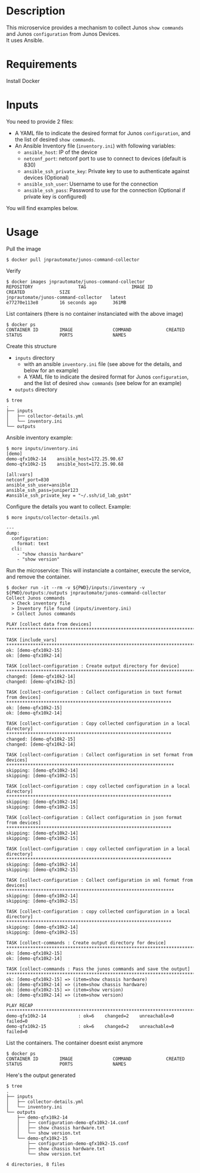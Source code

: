 # Description 

This microservice provides a mechanism to collect Junos `show commands` and Junos `configuration` from Junos Devices.  
It uses Ansible. 

# Requirements

Install Docker 

# Inputs

You need to provide 2 files:
- A YAML file to indicate the desired format for Junos `configuration`, and the list of desired `show commands`.   
- An Ansible Inventory file (`inventory.ini`) with following variables:
  - `ansible_host`: IP of the device
  - `netconf_port`: netconf port to use to connect to devices (default is 830)
  - `ansible_ssh_private_key`: Private key to use to authenticate against devices (Optional)
  - `ansible_ssh_user`: Username to use for the connection
  - `ansible_ssh_pass`: Password to use for the connection (Optional if private key is configured)

You will find examples below.  

# Usage

Pull the image
```
$ docker pull jnprautomate/junos-command-collector
```
Verify
```
$ docker images jnprautomate/junos-command-collector
REPOSITORY                 TAG                 IMAGE ID            CREATED             SIZE
jnprautomate/junos-command-collector   latest              e77270e113e8        16 seconds ago      361MB
```
List containers (there is no container instanciated with the above image)
```
$ docker ps
CONTAINER ID        IMAGE               COMMAND             CREATED             STATUS              PORTS               NAMES
```
Create this structure
- `inputs` directory
   - with an ansible `inventory.ini` file (see above for the details, and below for an example) 
   - A YAML file to indicate the desired format for Junos `configuration`, and the list of desired `show commands` (see below for an example)      
- `outputs` directory
```
$ tree
.
├── inputs
│   ├── collector-details.yml
│   └── inventory.ini
└── outputs

```
Ansible inventory example: 
```
$ more inputs/inventory.ini
[demo]
demo-qfx10k2-14    ansible_host=172.25.90.67
demo-qfx10k2-15    ansible_host=172.25.90.68

[all:vars]
netconf_port=830
ansible_ssh_user=ansible
ansible_ssh_pass=juniper123
#ansible_ssh_private_key = "~/.ssh/id_lab_gsbt"
```

Configure the details you want to collect. Example:   
```
$ more inputs/collector-details.yml

---
dump:
  configuration:
    format: text
  cli:
    - "show chassis hardware"
    - "show version"
```

Run the microservice: This will instanciate a container, execute the service, and remove the container.  
```
$ docker run -it --rm -v ${PWD}/inputs:/inventory -v ${PWD}/outputs:/outputs jnprautomate/junos-command-collector
Collect Junos commands
  > Check inventory file
  > Inventory file found (inputs/inventory.ini)
  > Collect Junos commands

PLAY [collect data from devices] **************************************************************************************************************

TASK [include_vars] ***************************************************************************************************************************
ok: [demo-qfx10k2-15]
ok: [demo-qfx10k2-14]

TASK [collect-configuration : Create output directory for device] *****************************************************************************
changed: [demo-qfx10k2-14]
changed: [demo-qfx10k2-15]

TASK [collect-configuration : Collect configuration in text format from devices] **************************************************************
ok: [demo-qfx10k2-15]
ok: [demo-qfx10k2-14]

TASK [collect-configuration : Copy collected configuration in a local directory] **************************************************************
changed: [demo-qfx10k2-15]
changed: [demo-qfx10k2-14]

TASK [collect-configuration : Collect configuration in set format from devices] ***************************************************************
skipping: [demo-qfx10k2-14]
skipping: [demo-qfx10k2-15]

TASK [collect-configuration : copy collected configuration in a local directory] **************************************************************
skipping: [demo-qfx10k2-14]
skipping: [demo-qfx10k2-15]

TASK [collect-configuration : Collect configuration in json format from devices] **************************************************************
skipping: [demo-qfx10k2-14]
skipping: [demo-qfx10k2-15]

TASK [collect-configuration : copy collected configuration in a local directory] **************************************************************
skipping: [demo-qfx10k2-14]
skipping: [demo-qfx10k2-15]

TASK [collect-configuration : Collect configuration in xml format from devices] ***************************************************************
skipping: [demo-qfx10k2-14]
skipping: [demo-qfx10k2-15]

TASK [collect-configuration : copy collected configuration in a local directory] **************************************************************
skipping: [demo-qfx10k2-14]
skipping: [demo-qfx10k2-15]

TASK [collect-commands : Create output directory for device] **********************************************************************************
ok: [demo-qfx10k2-15]
ok: [demo-qfx10k2-14]

TASK [collect-commands : Pass the junos commands and save the output] *************************************************************************
ok: [demo-qfx10k2-15] => (item=show chassis hardware)
ok: [demo-qfx10k2-14] => (item=show chassis hardware)
ok: [demo-qfx10k2-15] => (item=show version)
ok: [demo-qfx10k2-14] => (item=show version)

PLAY RECAP ************************************************************************************************************************************
demo-qfx10k2-14            : ok=6    changed=2    unreachable=0    failed=0
demo-qfx10k2-15            : ok=6    changed=2    unreachable=0    failed=0
```
List the containers. The container doesnt exist anymore
```
$ docker ps
CONTAINER ID        IMAGE               COMMAND             CREATED             STATUS              PORTS               NAMES
```
Here's the output generated
```
$ tree
.
├── inputs
│   ├── collector-details.yml
│   └── inventory.ini
└── outputs
    ├── demo-qfx10k2-14
    │   ├── configuration-demo-qfx10k2-14.conf
    │   ├── show chassis hardware.txt
    │   └── show version.txt
    └── demo-qfx10k2-15
        ├── configuration-demo-qfx10k2-15.conf
        ├── show chassis hardware.txt
        └── show version.txt

4 directories, 8 files

```

